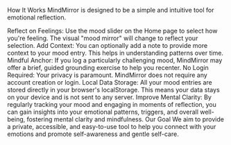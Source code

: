 How It Works
MindMirror is designed to be a simple and intuitive tool for emotional reflection.

Reflect on Feelings: Use the mood slider on the Home page to select how you're feeling. The visual "mood mirror" will change to reflect your selection.
Add Context: You can optionally add a note to provide more context to your mood entry. This helps in understanding patterns over time.
Mindful Anchor: If you log a particularly challenging mood, MindMirror may offer a brief, guided grounding exercise to help you recenter.
No Login Required: Your privacy is paramount. MindMirror does not require any account creation or login.
Local Data Storage: All your mood entries are stored directly in your browser's localStorage. This means your data stays on your device and is not sent to any server.
Improve Mental Clarity: By regularly tracking your mood and engaging in moments of reflection, you can gain insights into your emotional patterns, triggers, and overall well-being, fostering mental clarity and mindfulness.
Our Goal
We aim to provide a private, accessible, and easy-to-use tool to help you connect with your emotions and promote self-awareness and gentle self-care.
